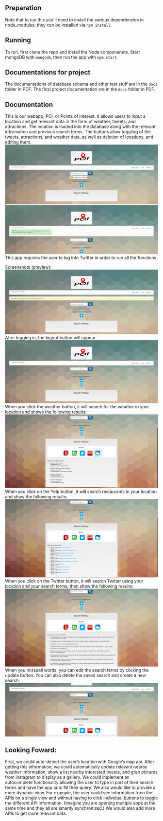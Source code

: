 ## Preparation
Note that to run this you'll need to install the various dependencies in node_modules; they can be installed via `npm install`.
## Running
To run, first clone the repo and install the Node componenets. Start mongoDB with `mongod&`, then run the app with `npm start`.
## Documentations for project
The documentations of database schema and other test stuff are in the `docs` folder in PDF.
The final project documentation are in the `docs` folder in PDF.
## Documentation
This is our webapp, POI, or Points of Interest.  It allows users to input a location and get relevant data in the form of weather, tweets, and attractions. The location is loaded into the database along with the relevant information and previous search terms. The buttons allow toggling of the tweets, attractions, and weather data, as well as deletion of locations, and editing them.
![image](https://github.com/TianyingTina/cs411/blob/master/public/images/Screenshot1.png)
![image](https://github.com/TianyingTina/cs411/blob/master/public/images/Screenshot2.png)
This app requires the user to log into Twitter in order to run all the functions.

Screenshots (preview):
![image](https://github.com/TianyingTina/cs411/blob/master/public/images/Screenshot3.png)
After logging in, the logout button will appear.
![image](https://github.com/TianyingTina/cs411/blob/master/public/images/Screenshot4.png)
When you click the weather button, it will search for the weather in your location and shows the following results:
![image](https://github.com/TianyingTina/cs411/blob/master/public/images/Screenshot5.png)
When you click on the Yelp button, it will search restaurants in your location and show the following results:
![image](https://github.com/TianyingTina/cs411/blob/master/public/images/Screenshot6.png)
When you click on the Twitter button, it will search Twitter using your location and your search terms, then show the following results:
![image](https://github.com/TianyingTina/cs411/blob/master/public/images/Screenshot7.png)
When you misspell words, you can edit the search terms by clicking the update button. You can also delete the saved search and create a new search.
![image](https://github.com/TianyingTina/cs411/blob/master/public/images/Screenshot8.png)

## Looking Foward:
First, we could auto-detect the user’s location with Google’s map api. After getting this information, we could automatically update relevant nearby weather information, show a list nearby interested tweets, and grab pictures from instagram to display as a gallery. We could implement an autocomplete functionality allowing the user to type in part of their search terms and have the app auto fill their query. We also would like to provide a more dynamic view. For example, the user could see information from the APIs on a single view and without having to click individual buttons to toggle the different API information. (Imagine you are opening multiple apps at the same time and they all are smartly synchronized.) We would also add more APIs to get more relevant data.  
